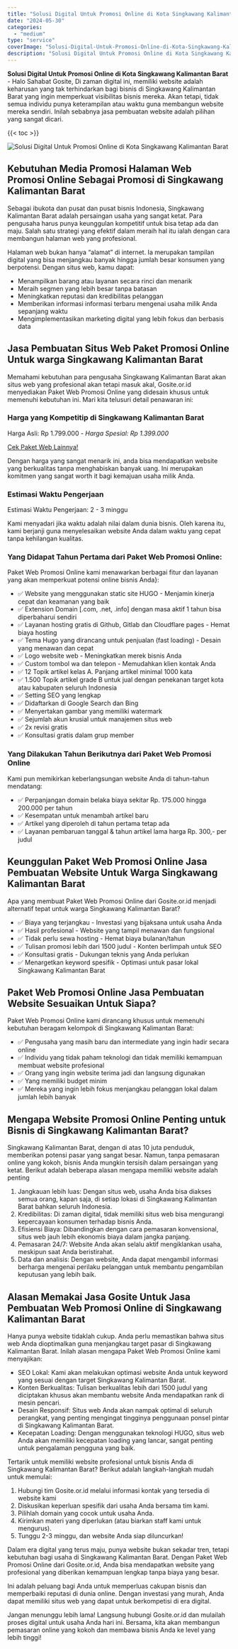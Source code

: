 ```yaml
---
title: "Solusi Digital Untuk Promosi Online di Kota Singkawang Kalimantan Barat"
date: "2024-05-30"
categories: 
  - "medium"
type: "service"
coverImage: "Solusi-Digital-Untuk-Promosi-Online-di-Kota-Singkawang-Kalimantan-Barat.png"
description: "Solusi Digital Untuk Promosi Online di Kota Singkawang Kalimantan Barat. Jangan menunggu lebih lama! Langsung hubungi Gosite.or.id dan mulailah proses digita..."
---
```


**Solusi Digital Untuk Promosi Online di Kota Singkawang Kalimantan Barat** - Halo Sahabat Gosite, Di zaman digital ini, memiliki website adalah keharusan yang tak terhindarkan bagi bisnis di Singkawang Kalimantan Barat yang ingin memperkuat visibilitas bisnis mereka. Akan tetapi, tidak semua individu punya keterampilan atau waktu guna membangun website mereka sendiri. Inilah sebabnya jasa pembuatan website adalah pilihan yang sangat dicari.

{{< toc >}}

![Solusi Digital Untuk Promosi Online di Kota Singkawang Kalimantan Barat](/images/medium/Solusi-Digital-Untuk-Promosi-Online-di-Kota-Singkawang-Kalimantan-Barat.png)

## Kebutuhan Media Promosi Halaman Web Promosi Online Sebagai Promosi di Singkawang Kalimantan Barat

Sebagai ibukota dan pusat dan pusat bisnis Indonesia, Singkawang Kalimantan Barat adalah persaingan usaha yang sangat ketat. Para pengusaha harus punya keunggulan kompetitif untuk bisa tetap ada dan maju. Salah satu strategi yang efektif dalam meraih hal itu ialah dengan cara membangun halaman web yang profesional.

Halaman web bukan hanya “alamat” di internet. Ia merupakan tampilan digital yang bisa menjangkau banyak hingga jumlah besar konsumen yang berpotensi. Dengan situs web, kamu dapat:

- Menampilkan barang atau layanan secara rinci dan menarik
- Meraih segmen yang lebih besar tanpa batasan
- Meningkatkan reputasi dan kredibilitas pelanggan
- Memberikan informasi informasi terbaru mengenai usaha milik Anda sepanjang waktu
- Mengimplementasikan marketing digital yang lebih fokus dan berbasis data

## Jasa Pembuatan Situs Web Paket Promosi Online Untuk warga Singkawang Kalimantan Barat

Memahami kebutuhan para pengusaha Singkawang Kalimantan Barat akan situs web yang profesional akan tetapi masuk akal, Gosite.or.id menyediakan Paket Web Promosi Online yang didesain khusus untuk memenuhi kebutuhan ini. Mari kita telusuri detail penawaran ini:

### Harga yang Kompetitip di Singkawang Kalimantan Barat

<a class="cta-button">Harga Asli: Rp 1.799.000 - <em>Harga Spesial: Rp 1.399.000</em></a>

<a href="/jasa-web/" class="cta-button">Cek Paket Web Lainnya!</a>

Dengan harga yang sangat menarik ini, anda bisa mendapatkan website yang berkualitas tanpa menghabiskan banyak uang. Ini merupakan komitmen yang sangat worth it bagi kemajuan usaha milik Anda.

### Estimasi Waktu Pengerjaan

Estimasi Waktu Pengerjaan: 2 - 3 minggu

Kami menyadari jika waktu adalah nilai dalam dunia bisnis. Oleh karena itu, kami berjanji guna menyelesaikan website Anda dalam waktu yang cepat tanpa kehilangan kualitas.

### Yang Didapat Tahun Pertama dari Paket Web Promosi Online:

Paket Web Promosi Online kami menawarkan berbagai fitur dan layanan yang akan memperkuat potensi online bisnis Anda}:

- ✅ Website yang menggunakan static site HUGO - Menjamin kinerja cepat dan keamanan yang baik
- ✅ Extension Domain \[.com, .net, .info\] dengan masa aktif 1 tahun bisa diperbaharui sendiri
- ✅ Layanan hosting gratis di Github, Gitlab dan Cloudflare pages - Hemat biaya hosting
- ✅ Tema Hugo yang dirancang untuk penjualan (fast loading) - Desain yang menawan dan cepat
- ✅ Logo website web - Meningkatkan merek bisnis Anda
- ✅ Custom tombol wa dan telepon - Memudahkan klien kontak Anda
- ✅ 12 Topik artikel kelas A. Panjang artikel minimal 1000 kata
- ✅ 1.500 Topik artikel grade B untuk jual dengan penekanan target kota atau kabupaten seluruh Indonesia
- ✅ Setting SEO yang lengkap
- ✅ Didaftarkan di Google Search dan Bing
- ✅ Menyertakan gambar yang memiliki watermark
- ✅ Sejumlah akun krusial untuk manajemen situs web
- ✅ 2x revisi gratis
- ✅ Konsultasi gratis dalam grup member

### Yang Dilakukan Tahun Berikutnya dari Paket Web Promosi Online

Kami pun memikirkan keberlangsungan website Anda di tahun-tahun mendatang:

- ✅ Perpanjangan domain belaka biaya sekitar Rp. 175.000 hingga 200.000 per tahun
- ✅ Kesempatan untuk menambah artikel baru
- ✅ Artikel yang diperoleh di tahun pertama tetap ada
- ✅ Layanan pembaruan tanggal & tahun artikel lama harga Rp. 300,- per judul

## Keunggulan Paket Web Promosi Online Jasa Pembuatan Website Untuk Warga Singkawang Kalimantan Barat

Apa yang membuat Paket Web Promosi Online dari Gosite.or.id menjadi alternatif tepat untuk warga Singkawang Kalimantan Barat?

- ✅ Biaya yang terjangkau - Investasi yang bijaksana untuk usaha Anda
- ✅ Hasil profesional - Website yang tampil menawan dan fungsional
- ✅ Tidak perlu sewa hosting - Hemat biaya bulanan/tahun
- ✅ Tulisan promosi lebih dari 1500 judul - Konten berlimpah untuk SEO
- ✅ Konsultasi gratis - Dukungan teknis yang Anda perlukan
- ✅ Menargetkan keyword spesifik - Optimasi untuk pasar lokal Singkawang Kalimantan Barat

## Paket Web Promosi Online Jasa Pembuatan Website Sesuaikan Untuk Siapa?

Paket Web Promosi Online kami dirancang khusus untuk memenuhi kebutuhan beragam kelompok di Singkawang Kalimantan Barat:

- ✅ Pengusaha yang masih baru dan intermediate yang ingin hadir secara online
- ✅ Individu yang tidak paham teknologi dan tidak memiliki kemampuan membuat website profesional
- ✅ Orang yang ingin website terima jadi dan langsung digunakan
- ✅ Yang memiliki budget minim
- ✅ Mereka yang ingin lebih fokus menjangkau pelanggan lokal dalam jumlah lebih banyak

## Mengapa Website Promosi Online Penting untuk Bisnis di Singkawang Kalimantan Barat?

Singkawang Kalimantan Barat, dengan di atas 10 juta penduduk, memberikan potensi pasar yang sangat besar. Namun, tanpa pemasaran online yang kokoh, bisnis Anda mungkin tersisih dalam persaingan yang ketat. Berikut adalah beberapa alasan mengapa memiliki website adalah penting

1. Jangkauan lebih luas: Dengan situs web, usaha Anda bisa diakses semua orang, kapan saja, di setiap lokasi di Singkawang Kalimantan Barat bahkan seluruh Indonesia.
2. Kredibilitas: Di zaman digital, tidak memiliki situs web bisa mengurangi kepercayaan konsumen terhadap bisnis Anda.
3. Efisiensi Biaya: Dibandingkan dengan cara pemasaran konvensional, situs web jauh lebih ekonomis biaya dalam jangka panjang.
4. Pemasaran 24/7: Website Anda akan selalu aktif mengiklankan usaha, meskipun saat Anda beristirahat.
5. Data dan analisis: Dengan website, Anda dapat mengambil informasi berharga mengenai perilaku pelanggan untuk membantu pengambilan keputusan yang lebih baik.

## Alasan Memakai Jasa Gosite Untuk Jasa Pembuatan Web Promosi Online di Singkawang Kalimantan Barat

Hanya punya website tidaklah cukup. Anda perlu memastikan bahwa situs web Anda dioptimalkan guna menjangkau target pasar di Singkawang Kalimantan Barat. Inilah alasan mengapa Paket Web Promosi Online kami menyajikan:

- SEO Lokal: Kami akan melakukan optimasi website Anda untuk keyword yang sesuai dengan target Singkawang Kalimantan Barat.
- Konten Berkualitas: Tulisan berkualitas lebih dari 1500 judul yang diciptakan khusus akan membantu website Anda mendapatkan rank di mesin pencari.
- Desain Responsif: Situs web Anda akan nampak optimal di seluruh perangkat, yang penting mengingat tingginya penggunaan ponsel pintar di Singkawang Kalimantan Barat.
- Kecepatan Loading: Dengan menggunakan teknologi HUGO, situs web Anda akan memiliki kecepatan loading yang lancar, sangat penting untuk pengalaman pengguna yang baik.

Tertarik untuk memiliki website profesional untuk bisnis Anda di Singkawang Kalimantan Barat? Berikut adalah langkah-langkah mudah untuk memulai:

1. Hubungi tim Gosite.or.id melalui informasi kontak yang tersedia di website kami
2. Diskusikan keperluan spesifik dari usaha Anda bersama tim kami.
3. Pilihlah domain yang cocok untuk usaha Anda.
4. Kirimkan materi yang diperlukan (atau biarkan staff kami untuk mengurus).
5. Tunggu 2-3 minggu, dan website Anda siap diluncurkan!

Dalam era digital yang terus maju, punya website bukan sekadar tren, tetapi kebutuhan bagi usaha di Singkawang Kalimantan Barat. Dengan Paket Web Promosi Online dari Gosite.or.id, Anda bisa mendapatkan website yang profesional yang diberikan kemampuan lengkap tanpa biaya yang besar.

Ini adalah peluang bagi Anda untuk memperluas cakupan bisnis dan memperbaiki reputasi di dunia online. Dengan investasi yang murah, Anda dapat memiliki situs web yang dapat untuk berkompetisi di era digital.

Jangan menunggu lebih lama! Langsung hubungi Gosite.or.id dan mulailah proses digital untuk usaha Anda hari ini. Bersama, kita akan membangun pemasaran online yang kokoh dan membawa bisnis Anda ke level yang lebih tinggi!